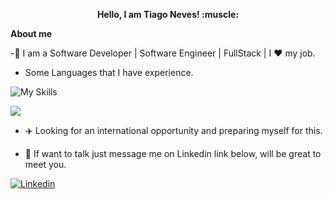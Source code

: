 
<p align="center"><b>Hello, I am Tiago Neves! :muscle: </b><p/> 

**About me**

 -💼 I am a Software Developer | Software Engineer | FullStack | I ❤️ my job.
 
- Some Languages that I have experience.

![My Skills](https://skills.thijs.gg/icons?i=cs,angular,nodejs,css,js,jquery,html,react&theme=dark)

<img align="center" src="https://github-readme-stats.vercel.app/api/top-langs/?username=tiagorockman&layout=compact&theme=buefy&hide_border=true" /></a> 

- :airplane: Looking for an international opportunity and preparing myself for this.

 - :calling: If want to talk just message me on Linkedin link below, will be great to meet you.
 
<p>
 
  <a href="https://www.linkedin.com/in/tiago--neves/">
    <img align="center" src="https://content.linkedin.com/content/dam/me/business/en-us/amp/brand-site/v2/bg/LI-Bug.svg.original.svg" alt="Linkedin"/>
  </a>
</p>
